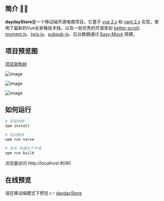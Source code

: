


## 简介 📣📣

**daydayStore**是一个移动端开源电商项目，它基于 [vue 2.x](https://github.com/vuejs/vue) 和 [vant 2.x](https://youzan.github.io/vant/#/zh-CN/intro) 实现，使用了最新的Vue全家桶技术栈，以及一些优秀的开源库如 [better-scroll](http://ustbhuangyi.github.io/better-scroll/doc/api.html)、 [moment.js](https://github.com/moment/moment/)、[twix.js](https://github.com/icambron/twix.js)、[pubsub-js](https://github.com/mroderick/PubSubJS)，后台数据通过 [Easy-Mock](https://github.com/easy-mock/easy-mock) 搭建。




## 项目预览图
[项目架构树](https://github.com/Geek-James/ddBuy/blob/master/README.structure.md)

![image](http://518taole.7-orange.cn/homePage.jpg)

![image](http://518taole.7-orange.cn/categorytwo.jpg)

![image](http://518taole.7-orange.cn/myOrder.jpg)



## 如何运行

```bash
# 安装依赖
npm install

# 启动服务
npm run serve

# 发布 构建生产环境
npm run build
```

浏览器访问  http://localhost:8080



## 在线预览

请在移动端模式下预览 👉 [daydayStore](https://venthan.gitee.io/daydaystore)


